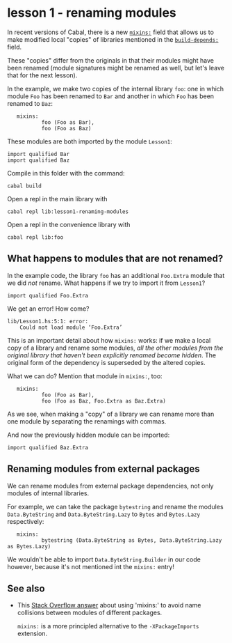 # lesson 1 - renaming modules

In recent versions of Cabal, there is a new
[`mixins:`](https://cabal.readthedocs.io/en/3.4/cabal-package.html#pkg-field-mixins)
field that allows us to make modified local "copies" of libraries mentioned in
the
[`build-depends:`](https://cabal.readthedocs.io/en/3.4/cabal-package.html#pkg-field-build-depends)
field.

These "copies" differ from the originals in that their modules might have been
renamed (module signatures might be renamed as well, but let's leave
that for the next lesson).

In the example, we make two copies of the internal library `foo`: one in which
module `Foo` has been renamed to `Bar` and another in which `Foo` has been
renamed to `Baz`:

```
   mixins:
           foo (Foo as Bar),
           foo (Foo as Baz)
```

These modules are both imported by the module `Lesson1`:

```
import qualified Bar
import qualified Baz
```

Compile in this folder with the command:

```
cabal build
```
Open a repl in the main library with

```
cabal repl lib:lesson1-renaming-modules
```
Open a repl in the convenience library with

```
cabal repl lib:foo
```

## What happens to modules that are not renamed?

In the example code, the library `foo` has an additional `Foo.Extra` module
that we did *not* rename. What happens if we try to import it from `Lesson1`?

```
import qualified Foo.Extra
```

We get an error! How come?

```
lib/Lesson1.hs:5:1: error:
    Could not load module ‘Foo.Extra’
```

This is an important detail about how `mixins:` works: if we make a local copy
of a library and rename some modules, *all the other modules from the original
library that haven't been explicitly renamed become hidden*. The original form
of the dependency is superseded by the altered copies.

What we can do? Mention that module in `mixins:`, too:

```
   mixins:
           foo (Foo as Bar),
           foo (Foo as Baz, Foo.Extra as Baz.Extra)
```

As we see, when making a "copy" of a library we can rename more than one module
by separating the renamings with commas. 

And now the previously hidden module can be imported:

```
import qualified Baz.Extra
```


## Renaming modules from external packages

We can rename modules from external package dependencies, not only modules of
internal libraries.

For example, we can take the package `bytestring` and rename the modules
`Data.ByteString` and `Data.ByteString.Lazy` to `Bytes` and `Bytes.Lazy`
respectively:

```
   mixins:
           bytestring (Data.ByteString as Bytes, Data.ByteString.Lazy as Bytes.Lazy)
```

We wouldn't be able to import `Data.ByteString.Builder` in our code however,
because it's not mentioned int the `mixins:` entry!

## See also

- This [Stack Overflow
  answer](https://stackoverflow.com/questions/47110907/what-should-i-do-if-two-modules-share-the-same-name/47111418#47111418)
  about using 'mixins:' to avoid name collisions between modules of different
  packages.

  `mixins:` is a more principled alternative to the `-XPackageImports` extension.

